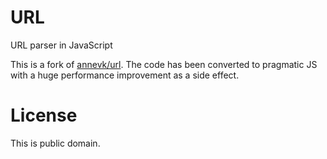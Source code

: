 # URL
URL parser in JavaScript

This is a fork of [annevk/url](https://github.com/annevk/url). The code has been converted to pragmatic JS with a
huge performance improvement as a side effect.

# License

This is public domain.
